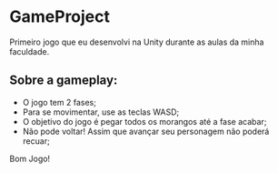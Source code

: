 # GameProject
Primeiro jogo que eu desenvolvi na Unity durante as aulas da minha faculdade.

## Sobre a gameplay:
- O jogo tem 2 fases;
- Para se movimentar, use as teclas WASD;
- O objetivo do jogo é pegar todos os morangos até a fase acabar;
- Não pode voltar! Assim que avançar seu personagem não poderá recuar;

Bom Jogo! 
